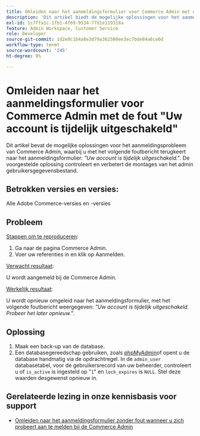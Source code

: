 ```yaml
---
title: Omleiden naar het aanmeldingsformulier voor Commerce Admin met de fout "Uw account is tijdelijk uitgeschakeld"
description: 'Dit artikel biedt de mogelijke oplossingen voor het aanmeldingsprobleem van Commerce Admin, waarbij u weer naar het aanmeldingsformulier wordt omgeleid met het volgende foutbericht: *"Uw account is tijdelijk uitgeschakeld"*. De voorgestelde oplossing controleert en verbetert de montages van het admin gebruikersgegevensbestand.'
exl-id: 1c7ffa1c-1fb1-4f69-9534-77d1e119318a
feature: Admin Workspace, Customer Service
role: Developer
source-git-commit: 1d2e0c1b4a8e3d79a362500ee3ec7bde84a6ce0d
workflow-type: tm+mt
source-wordcount: '245'
ht-degree: 0%

---
```


# Omleiden naar het aanmeldingsformulier voor Commerce Admin met de fout &quot;Uw account is tijdelijk uitgeschakeld&quot;

Dit artikel bevat de mogelijke oplossingen voor het aanmeldingsprobleem van Commerce Admin, waarbij u met het volgende foutbericht terugkeert naar het aanmeldingsformulier: *&quot;Uw account is tijdelijk uitgeschakeld.&quot;*. De voorgestelde oplossing controleert en verbetert de montages van het admin gebruikersgegevensbestand.

## Betrokken versies en versies:

Alle Adobe Commerce-versies en -versies

## Probleem

<u>Stappen om te reproduceren</u>:

1. Ga naar de pagina Commerce Admin.
1. Voer uw referenties in en klik op Aanmelden.

<u>Verwacht resultaat</u>:

U wordt aangemeld bij de Commerce Admin.

<u>Werkelijk resultaat</u>:

U wordt opnieuw omgeleid naar het aanmeldingsformulier, met het volgende foutbericht weergegeven: *&quot;Uw account is tijdelijk uitgeschakeld. Probeer het later opnieuw.&quot;*.

## Oplossing

1. Maak een back-up van de database.
1. Een databasegereedschap gebruiken, zoals [phpMyAdmin](https://devdocs.magento.com/guides/v2.2/install-gde/prereq/optional.html#install-optional-phpmyadmin)of opent u de database handmatig via de opdrachtregel. In de `admin_user` databasetabel, voor de gebruikersrecord van uw beheerder, controleert u of `is_active` is ingesteld op &quot;`1`&quot; en `lock_expires` is `NULL`. Stel deze waarden desgewenst opnieuw in.

## Gerelateerde lezing in onze kennisbasis voor support

* [Omleiden naar het aanmeldingsformulier zonder fout wanneer u zich probeert aan te melden bij de Commerce Admin](/help/troubleshooting/miscellaneous/login-redirect-when-trying-to-login-to-magento-admin.md)
